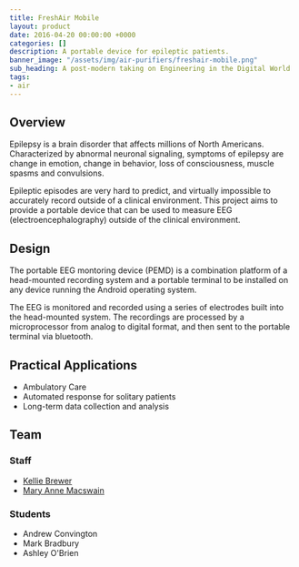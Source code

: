 ```yaml
---
title: FreshAir Mobile
layout: product
date: 2016-04-20 00:00:00 +0000
categories: []
description: A portable device for epileptic patients.
banner_image: "/assets/img/air-purifiers/freshair-mobile.png"
sub_heading: A post-modern taking on Engineering in the Digital World
tags:
- air
---
```


## Overview

Epilepsy is a brain disorder that affects millions of North Americans. Characterized by abnormal neuronal signaling, symptoms of epilepsy are change in emotion, change in behavior, loss of consciousness, muscle spasms and convulsions.  

Epileptic episodes are very hard to predict, and virtually impossible to accurately record outside of a clinical environment. This project aims to provide a portable device that can be used to measure EEG (electroencephalography) outside of the clinical environment.

## Design
The portable EEG montoring device (PEMD) is a combination platform of a head-mounted recording system and a portable terminal to be installed on any device running the Android operating system.

The EEG is monitored and recorded using a series of electrodes built into the head-mounted system. The recordings are processed by a microprocessor from analog to digital format, and then sent to the portable terminal via bluetooth.

## Practical Applications
- Ambulatory Care
- Automated response for solitary patients
- Long-term data collection and analysis

## Team

### Staff
- [Kellie Brewer](/belkirk-jekyll-demo/about/kellie-brewer/)
- [Mary Anne Macswain](/belkirk-jekyll-demo/about/mary-ann-macswain/)

### Students
- Andrew Convington
- Mark Bradbury
- Ashley O'Brien
